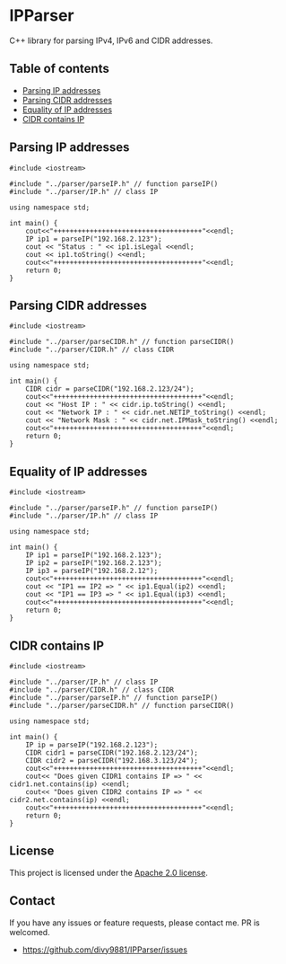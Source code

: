 # IPParser
C++ library for parsing IPv4, IPv6 and CIDR addresses.

## Table of contents

- [Parsing IP addresses](#parsing-ip-addresses)
- [Parsing CIDR addresses](#parsing-ip-addresses)
- [Equality of IP addresses](#equality-of-ip-addresses)
- [CIDR contains IP](#cidr-contains-ip)

## Parsing IP addresses

```
#include <iostream>

#include "../parser/parseIP.h" // function parseIP()
#include "../parser/IP.h" // class IP

using namespace std;

int main() {
    cout<<"+++++++++++++++++++++++++++++++++++++"<<endl;
    IP ip1 = parseIP("192.168.2.123");
    cout << "Status : " << ip1.isLegal <<endl;
    cout << ip1.toString() <<endl;
    cout<<"+++++++++++++++++++++++++++++++++++++"<<endl;
    return 0;
}
```

## Parsing CIDR addresses

```
#include <iostream>

#include "../parser/parseCIDR.h" // function parseCIDR()
#include "../parser/CIDR.h" // class CIDR

using namespace std;

int main() {
    CIDR cidr = parseCIDR("192.168.2.123/24");
    cout<<"+++++++++++++++++++++++++++++++++++++"<<endl;
    cout << "Host IP : " << cidr.ip.toString() <<endl;
    cout << "Network IP : " << cidr.net.NETIP_toString() <<endl;
    cout << "Network Mask : " << cidr.net.IPMask_toString() <<endl;
    cout<<"+++++++++++++++++++++++++++++++++++++"<<endl;
    return 0;
}
```

## Equality of IP addresses

```
#include <iostream>

#include "../parser/parseIP.h" // function parseIP()
#include "../parser/IP.h" // class IP

using namespace std;

int main() {
    IP ip1 = parseIP("192.168.2.123");
    IP ip2 = parseIP("192.168.2.123");
    IP ip3 = parseIP("192.168.2.12");
    cout<<"+++++++++++++++++++++++++++++++++++++"<<endl;
    cout << "IP1 == IP2 => " << ip1.Equal(ip2) <<endl;
    cout << "IP1 == IP3 => " << ip1.Equal(ip3) <<endl;
    cout<<"+++++++++++++++++++++++++++++++++++++"<<endl;
    return 0;
}
```

## CIDR contains IP

```
#include <iostream>

#include "../parser/IP.h" // class IP
#include "../parser/CIDR.h" // class CIDR
#include "../parser/parseIP.h" // function parseIP()
#include "../parser/parseCIDR.h" // function parseCIDR()

using namespace std;

int main() {
    IP ip = parseIP("192.168.2.123");
    CIDR cidr1 = parseCIDR("192.168.2.123/24");
    CIDR cidr2 = parseCIDR("192.168.3.123/24");
    cout<<"+++++++++++++++++++++++++++++++++++++"<<endl;
    cout<< "Does given CIDR1 contains IP => " << cidr1.net.contains(ip) <<endl;
    cout<< "Does given CIDR2 contains IP => " << cidr2.net.contains(ip) <<endl;
    cout<<"+++++++++++++++++++++++++++++++++++++"<<endl;
    return 0;
}
```

## License

This project is licensed under the [Apache 2.0 license](LICENSE).

## Contact

If you have any issues or feature requests, please contact me. PR is welcomed.
- https://github.com/divy9881/IPParser/issues
